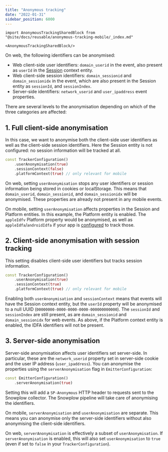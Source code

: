 ```yaml
---
title: "Anonymous tracking"
date: "2022-01-31"
sidebar_position: 6000
---
```


```mdx-code-block
import AnonymousTrackingSharedBlock from "@site/docs/reusable/anonymous-tracking-mobile/_index.md"

<AnonymousTrackingSharedBlock/>
```

On web, the following identifiers can be anonymised:

* Web client-side user identifiers: `domain_userid` in the event, also present as `userId` in the [Session](http://iglucentral.com/schemas/com.snowplowanalytics.snowplow/client_session/jsonschema/1-0-2) context entity.
* Web client-side session identifiers: `domain_sessionid` and `domain_sessionidx` in the event, which are also present in the Session entity as `sessionId`, and `sessionIndex`.
* Server-side identifiers: `network_userid` and `user_ipaddress` event properties.

There are several levels to the anonymisation depending on which of the three categories are affected:

## 1. Full client-side anonymisation

In this case, we want to anonymise both the client-side user identifiers as well as the client-side session identifiers. Here the Session entity is not configured: no session information will be tracked at all.

```dart
const TrackerConfiguration()
    .userAnonymisation(true)
    .sessionContext(false)
    .platformContext(true) // only relevant for mobile
```

On web, setting `userAnonymisation` stops any user identifiers or session information being stored in cookies or localStorage. This means that `domain_userid`, `domain_sessionid`, and `domain_sessionidx` will be anonymised. These properties are already not present in any mobile events. 

On mobile, setting `userAnonymisation` affects properties in the Session and Platform entities. In this example, the Platform entity is enabled. The `appleIdfv` Platform property would be anonymised, as well as `appleIdfa`/`androidIdfa` if your app is [configured](https://docs.snowplow.io/docs/collecting-data/collecting-from-own-applications/react-native-tracker/advanced-usage/#tracking-user-identifiers) to track those.


## 2. Client-side anonymisation with session tracking

This setting disables client-side user identifiers but tracks session information.

```dart
const TrackerConfiguration()
    .userAnonymisation(true)
    .sessionContext(true)
    .platformContext(true) // only relevant for mobile
```
Enabling both `userAnonymisation` and `sessionContext` means that events will have the Session context entity, but the `userId` property will be anonymised to a null UUID (`00000000-0000-0000-0000-000000000000`). The `sessionId` and `sessionIndex` are still present, as are `domain_sessionid` and `domain_sessionidx` for web events. As above, if the Platform context entity is enabled, the IDFA identifiers will not be present.

## 3. Server-side anonymisation

Server-side anonymisation affects user identifiers set server-side. In particular, these are the `network_userid` property set in server-side cookie and the user IP address (`user_ipaddress`). You can anonymise the properties using the `serverAnonymisation` flag in `EmitterConfiguration`:

```dart
const EmitterConfiguration()
    .serverAnonymisation(true)
```

Setting this will add a `SP-Anonymous` HTTP header to requests sent to the Snowplow collector. The Snowplow pipeline will take care of anonymising the identifiers.

On mobile, `serverAnonymisation` and `userAnonymisation` are separate. This means you can anonymise only the server-side identifiers without also anonymising the client-side identifiers.

On web, `serverAnonymisation` is effectively a subset of `userAnonymisation`. If `serverAnonymisation` is enabled, this will also set `userAnonymisation` to `true` (even if set to `false` in your `TrackerConfiguration`).
